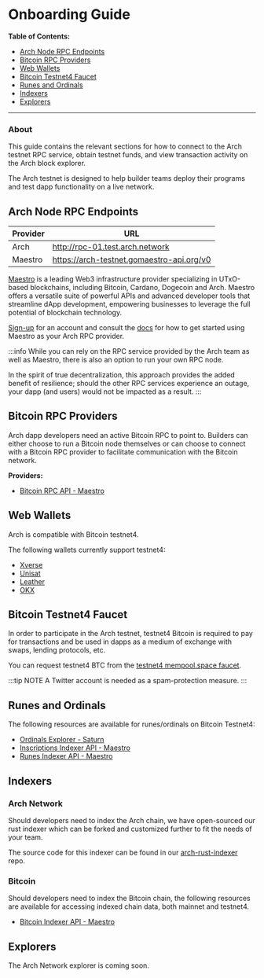 # Onboarding Guide

**Table of Contents:**
- [Arch Node RPC Endpoints]
- [Bitcoin RPC Providers]
- [Web Wallets]
- [Bitcoin Testnet4 Faucet]
- [Runes and Ordinals]
- [Indexers]
- [Explorers]
---

### About

This guide contains the relevant sections for how to connect to the Arch testnet RPC service, obtain testnet funds, and view transaction activity on the Arch block explorer.

The Arch testnet is designed to help builder teams deploy their programs and test dapp functionality on a live network. 

## Arch Node RPC Endpoints

| Provider | URL |
|--------|--------|
| Arch | <http://rpc-01.test.arch.network>
| Maestro | <https://arch-testnet.gomaestro-api.org/v0>

[Maestro] is a leading Web3 infrastructure provider specializing in UTxO-based blockchains, including Bitcoin, Cardano, Dogecoin and Arch. Maestro offers a versatile suite of powerful APIs and advanced developer tools that streamline dApp development, empowering businesses to leverage the full potential of blockchain technology. 

[Sign-up] for an account and consult the [docs] for how to get started using Maestro as your Arch RPC provider.

:::info
While you can rely on the RPC service provided by the Arch team as well as Maestro, there is also an option to run your own RPC node. 

In the spirit of true decentralization, this approach provides the added benefit of resilience; should the other RPC services experience an outage, your dapp (and users) would not be impacted as a result.
:::

## Bitcoin RPC Providers

Arch dapp developers need an active Bitcoin RPC to point to. Builders can either choose to run a Bitcoin node themselves or can choose to connect with a Bitcoin RPC provider to facilitate communication with the Bitcoin network.

**Providers:**
- [Bitcoin RPC API - Maestro]

## Web Wallets
Arch is compatible with Bitcoin testnet4.

The following wallets currently support testnet4:
- [Xverse]
- [Unisat]
- [Leather]
- [OKX]

## Bitcoin Testnet4 Faucet

In order to participate in the Arch testnet, testnet4 Bitcoin is required to pay for transactions and be used in dapps as a medium of exchange with swaps, lending protocols, etc.

You can request testnet4 BTC from the [testnet4 mempool.space faucet].

:::tip NOTE
A Twitter account is needed as a spam-protection measure.
:::

## Runes and Ordinals

The following resources are available for runes/ordinals on Bitcoin Testnet4:

- [Ordinals Explorer - Saturn]
- [Inscriptions Indexer API - Maestro]
- [Runes Indexer API - Maestro]

## Indexers

### Arch Network
Should developers need to index the Arch chain, we have open-sourced our rust indexer which can be forked and customized further to fit the needs of your team.

The source code for this indexer can be found in our [arch-rust-indexer] repo.

### Bitcoin
Should developers need to index the Bitcoin chain, the following resources are available for accessing indexed chain data, both mainnet and testnet4.

- [Bitcoin Indexer API - Maestro]

## Explorers

The Arch Network explorer is coming soon.

<!-- Internal -->
[Arch Node RPC Endpoints]: #arch-node-rpc-endpoints
[Bitcoin RPC Providers]: #bitcoin-rpc-providers
[Web Wallets]: #web-wallets
[Bitcoin Testnet4 Faucet]: #bitcoin-testnet4-faucet
[Runes and Ordinals]: #runes-and-ordinals
[Indexers]: #indexers
[Explorers]: #explorers

<!-- External -->
[Maestro]: https://gomaestro.org
[Sign-up]: https://dashboard.gomaestro.org/login
[docs]: https://docs.gomaestro.org
[Bitcoin RPC API - Maestro]: https://docs.gomaestro.org/bitcoin
[Xverse]: https://www.xverse.app/
[Unisat]: https://unisat.io/
[Leather]: https://leather.io/
[OKX]: https://okx.com
[testnet4 mempool.space faucet]: https://mempool.space/testnet4/faucet
[arch-rust-indexer]: https://github.com/Arch-Network/arch-rust-indexer
[Ordinals Explorer - Saturn]: https://ord-testnet4.saturnbtc.io/
[Inscriptions Indexer API - Maestro]: https://docs.gomaestro.org/bitcoin/api-reference#6kTut
[Runes Indexer API - Maestro]: https://docs.gomaestro.org/bitcoin/api-reference#Kzjqx
[Bitcoin Indexer API - Maestro]: https://docs.gomaestro.org/bitcoin/api-reference#TekXe
